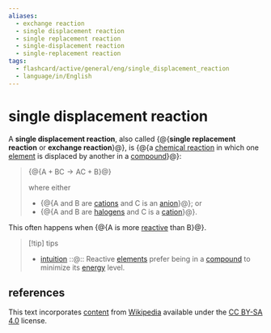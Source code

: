 ```yaml
---
aliases:
  - exchange reaction
  - single displacement reaction
  - single replacement reaction
  - single-displacement reaction
  - single-replacement reaction
tags:
  - flashcard/active/general/eng/single_displacement_reaction
  - language/in/English
---
```


# single displacement reaction

A __single displacement reaction__, also called {@{__single replacement reaction__ or __exchange reaction__}@}, is {@{a [chemical reaction](chemical%20reaction.md) in which one [element](chemical%20element.md) is displaced by another in a [compound](chemical%20compound.md)}@}: <!--SR:!2027-06-29,1127,310!2025-11-28,662,270-->

> {@{$\text{A}+\text{BC}\rightarrow\text{AC}+\text{B}$}@}
>
> where either
>
> - {@{$\text{A}$ and $\text{B}$ are [cations](ion.md) and $\text{C}$ is an [anion](ion.md)}@}; or
> - {@{$\text{A}$ and $\text{B}$ are [halogens](halogen.md) and $\text{C}$ is a [cation](ion.md)}@}. <!--SR:!2027-07-10,945,302!2026-02-15,582,324!2027-09-17,1067,344-->

This often happens when {@{$\text{A}$ is more [reactive](reactivity%20(chemistry).md) than $\text{B}$}@}. <!--SR:!2028-05-22,1459,350-->

> [!tip] tips
>
> - [intuition](intuition.md) ::@:: Reactive [elements](chemical%20element.md) prefer being in a [compound](chemical%20compound.md) to minimize its [energy](energy.md) level. <!--SR:!2027-02-19,832,330!2025-07-03,377,359-->

## references

This text incorporates [content](https://en.wikipedia.org/wiki/single_displacement_reaction) from [Wikipedia](Wikipedia.md) available under the [CC BY-SA 4.0](https://creativecommons.org/licenses/by-sa/4.0/) license.
